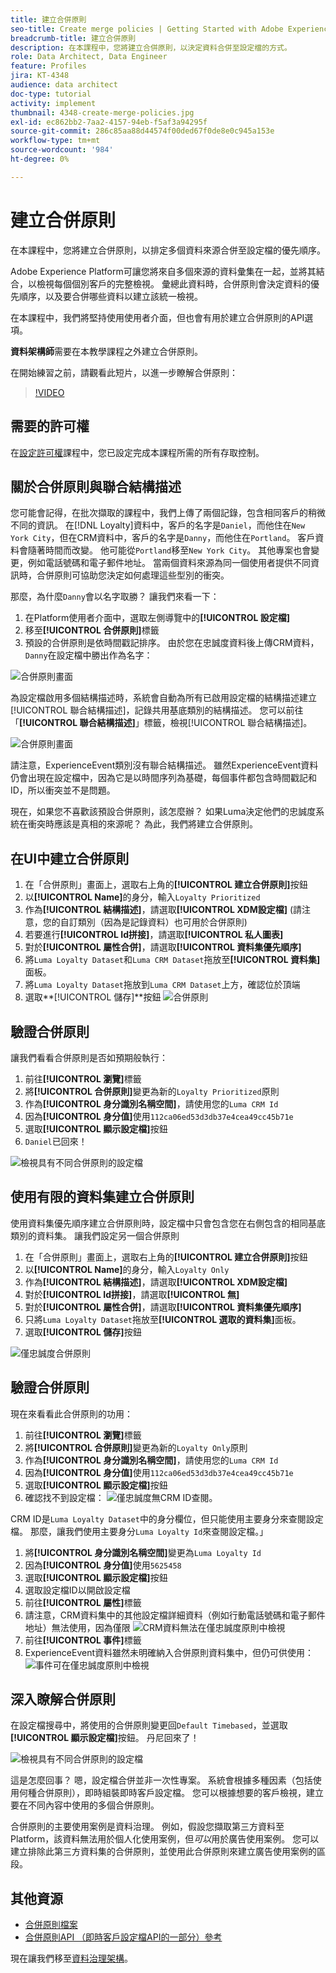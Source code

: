 ```yaml
---
title: 建立合併原則
seo-title: Create merge policies | Getting Started with Adobe Experience Platform for Data Architects and Data Engineers
breadcrumb-title: 建立合併原則
description: 在本課程中，您將建立合併原則，以決定資料合併至設定檔的方式。
role: Data Architect, Data Engineer
feature: Profiles
jira: KT-4348
audience: data architect
doc-type: tutorial
activity: implement
thumbnail: 4348-create-merge-policies.jpg
exl-id: ec862bb2-7aa2-4157-94eb-f5af3a94295f
source-git-commit: 286c85aa88d44574f00ded67f0de8e0c945a153e
workflow-type: tm+mt
source-wordcount: '984'
ht-degree: 0%

---
```


# 建立合併原則

<!--20 min-->

在本課程中，您將建立合併原則，以排定多個資料來源合併至設定檔的優先順序。

Adobe Experience Platform可讓您將來自多個來源的資料彙集在一起，並將其結合，以檢視每個個別客戶的完整檢視。 彙總此資料時，合併原則會決定資料的優先順序，以及要合併哪些資料以建立該統一檢視。

在本課程中，我們將堅持使用使用者介面，但也會有用於建立合併原則的API選項。

**資料架構師**&#x200B;需要在本教學課程之外建立合併原則。

在開始練習之前，請觀看此短片，以進一步瞭解合併原則：
>[!VIDEO](https://video.tv.adobe.com/v/330433?learn=on&enablevpops)

## 需要的許可權

在[設定許可權](configure-permissions.md)課程中，您已設定完成本課程所需的所有存取控制。

<!--* Permission items **[!UICONTROL Profile Management]** > **[!UICONTROL View Merge Policies]** and **[!UICONTROL Manage Merge Policies]**
* Permission item **[!UICONTROL Profile Management]** > **[!UICONTROL View Profiles]** and **[!UICONTROL Manage Profiles]**
* Permission item **[!UICONTROL Sandboxes]** > `Luma Tutorial`
* User-role access to the `Luma Tutorial Platform` product profile
-->

## 關於合併原則與聯合結構描述

您可能會記得，在批次擷取的課程中，我們上傳了兩個記錄，包含相同客戶的稍微不同的資訊。 在[!DNL Loyalty]資料中，客戶的名字是`Daniel`，而他住在`New York City`，但在CRM資料中，客戶的名字是`Danny`，而他住在`Portland`。 客戶資料會隨著時間而改變。 他可能從`Portland`移至`New York City`。 其他專案也會變更，例如電話號碼和電子郵件地址。 當兩個資料來源為同一個使用者提供不同資訊時，合併原則可協助您決定如何處理這些型別的衝突。

那麼，為什麼`Danny`會以名字取勝？ 讓我們來看一下：

1. 在Platform使用者介面中，選取左側導覽中的&#x200B;**[!UICONTROL 設定檔]**
1. 移至&#x200B;**[!UICONTROL 合併原則]**&#x200B;標籤
1. 預設的合併原則是依時間戳記排序。 由於您在忠誠度資料後上傳CRM資料，`Danny`在設定檔中勝出作為名字：

![合併原則畫面](assets/mergepolicies-default.png)

為設定檔啟用多個結構描述時，系統會自動為所有已啟用設定檔的結構描述建立[!UICONTROL 聯合結構描述]，記錄共用基底類別的結構描述。 您可以前往「**[!UICONTROL 聯合結構描述]**」標籤，檢視[!UICONTROL 聯合結構描述]。

![合併原則畫面](assets/mergepolicies-unionSchema.png)

請注意，ExperienceEvent類別沒有聯合結構描述。 雖然ExperienceEvent資料仍會出現在設定檔中，因為它是以時間序列為基礎，每個事件都包含時間戳記和ID，所以衝突並不是問題。

現在，如果您不喜歡該預設合併原則，該怎麼辦？ 如果Luma決定他們的忠誠度系統在衝突時應該是真相的來源呢？ 為此，我們將建立合併原則。

## 在UI中建立合併原則

1. 在「合併原則」畫面上，選取右上角的&#x200B;**[!UICONTROL 建立合併原則]**&#x200B;按鈕
1. 以&#x200B;**[!UICONTROL Name]**&#x200B;的身分，輸入`Loyalty Prioritized`
1. 作為&#x200B;**[!UICONTROL 結構描述]**，請選取&#x200B;**[!UICONTROL XDM設定檔]** (請注意，您的自訂類別（因為是記錄資料）也可用於合併原則)
1. 若要進行&#x200B;**[!UICONTROL Id拼接]**，請選取&#x200B;**[!UICONTROL 私人圖表]**
1. 對於&#x200B;**[!UICONTROL 屬性合併]**，請選取&#x200B;**[!UICONTROL 資料集優先順序]**
1. 將`Luma Loyalty Dataset`和`Luma CRM Dataset`拖放至&#x200B;**[!UICONTROL 資料集]**&#x200B;面板。
1. 將`Luma Loyalty Dataset`拖放到`Luma CRM Dataset`上方，確認位於頂端
1. 選取&#x200B;**[!UICONTROL 儲存]**按鈕
   <!--do i need to explain Private Graph? Is that GA?-->
   ![合併原則](assets/mergepolicies-newPolicy.png)

## 驗證合併原則

讓我們看看合併原則是否如預期般執行：

1. 前往&#x200B;**[!UICONTROL 瀏覽]**&#x200B;標籤
1. 將&#x200B;**[!UICONTROL 合併原則]**&#x200B;變更為新的`Loyalty Prioritized`原則
1. 作為&#x200B;**[!UICONTROL 身分識別名稱空間]**，請使用您的`Luma CRM Id`
1. 因為&#x200B;**[!UICONTROL 身分值]**&#x200B;使用`112ca06ed53d3db37e4cea49cc45b71e`
1. 選取&#x200B;**[!UICONTROL 顯示設定檔]**&#x200B;按鈕
1. `Daniel`已回來！

![檢視具有不同合併原則的設定檔](assets/mergepolicies-lookupProfileWithMergePolicy.png)

## 使用有限的資料集建立合併原則

使用資料集優先順序建立合併原則時，設定檔中只會包含您在右側包含的相同基底類別的資料集。 讓我們設定另一個合併原則

1. 在「合併原則」畫面上，選取右上角的&#x200B;**[!UICONTROL 建立合併原則]**&#x200B;按鈕
1. 以&#x200B;**[!UICONTROL Name]**&#x200B;的身分，輸入`Loyalty Only`
1. 作為&#x200B;**[!UICONTROL 結構描述]**，請選取&#x200B;**[!UICONTROL XDM設定檔]**
1. 對於&#x200B;**[!UICONTROL Id拼接]**，請選取&#x200B;**[!UICONTROL 無]**
1. 對於&#x200B;**[!UICONTROL 屬性合併]**，請選取&#x200B;**[!UICONTROL 資料集優先順序]**
1. 只將`Luma Loyalty Dataset`拖放至&#x200B;**[!UICONTROL 選取的資料集]**&#x200B;面板。
1. 選取&#x200B;**[!UICONTROL 儲存]**&#x200B;按鈕

![僅忠誠度合併原則](assets/mergepolicies-loyaltyOnly.png)

## 驗證合併原則

現在來看看此合併原則的功用：

1. 前往&#x200B;**[!UICONTROL 瀏覽]**&#x200B;標籤
1. 將&#x200B;**[!UICONTROL 合併原則]**&#x200B;變更為新的`Loyalty Only`原則
1. 作為&#x200B;**[!UICONTROL 身分識別名稱空間]**，請使用您的`Luma CRM Id`
1. 因為&#x200B;**[!UICONTROL 身分值]**&#x200B;使用`112ca06ed53d3db37e4cea49cc45b71e`
1. 選取&#x200B;**[!UICONTROL 顯示設定檔]**&#x200B;按鈕
1. 確認找不到設定檔：
   ![僅忠誠度無CRM ID查閱。](assets/mergepolicies-loyaltyOnly-noCrmLookup.png)

CRM ID是`Luma Loyalty Dataset`中的身分欄位，但只能使用主要身分來查閱設定檔。 那麼，讓我們使用主要身分`Luma Loyalty Id`來查閱設定檔。」

1. 將&#x200B;**[!UICONTROL 身分識別名稱空間]**&#x200B;變更為`Luma Loyalty Id`
1. 因為&#x200B;**[!UICONTROL 身分值]**&#x200B;使用`5625458`
1. 選取&#x200B;**[!UICONTROL 顯示設定檔]**&#x200B;按鈕
1. 選取設定檔ID以開啟設定檔
1. 前往&#x200B;**[!UICONTROL 屬性]**&#x200B;標籤
1. 請注意，CRM資料集中的其他設定檔詳細資料（例如行動電話號碼和電子郵件地址）無法使用，因為僅限
   ![CRM資料無法在僅忠誠度原則中檢視](assets/mergepolicies-loyaltyOnly-attributes.png)
1. 前往&#x200B;**[!UICONTROL 事件]**&#x200B;標籤
1. ExperienceEvent資料雖然未明確納入合併原則資料集中，但仍可供使用：
   ![事件可在僅忠誠度原則中檢視](assets/mergepolicies-loyaltyOnly-events.png)

## 深入瞭解合併原則

在設定檔搜尋中，將使用的合併原則變更回`Default Timebased`，並選取&#x200B;**[!UICONTROL 顯示設定檔]**&#x200B;按鈕。 丹尼回來了！

![檢視具有不同合併原則的設定檔](assets/mergepolicies-backToDanny.png)

這是怎麼回事？ 嗯，設定檔合併並非一次性專案。 系統會根據多種因素（包括使用何種合併原則），即時組裝即時客戶設定檔。 您可以根據想要的客戶檢視，建立要在不同內容中使用的多個合併原則。

合併原則的主要使用案例是資料治理。 例如，假設您擷取第三方資料至Platform，該資料無法用於個人化使用案例，但&#x200B;_可以_&#x200B;用於廣告使用案例。 您可以建立排除此第三方資料集的合併原則，並使用此合併原則來建立廣告使用案例的區段。

## 其他資源

* [合併原則檔案](https://experienceleague.adobe.com/docs/experience-platform/profile/merge-policies/overview.html)
* [合併原則API （即時客戶設定檔API的一部分）參考](https://www.adobe.io/experience-platform-apis/references/profile/#tag/Merge-policies)

現在讓我們移至[資料治理架構](apply-data-governance-framework.md)。

